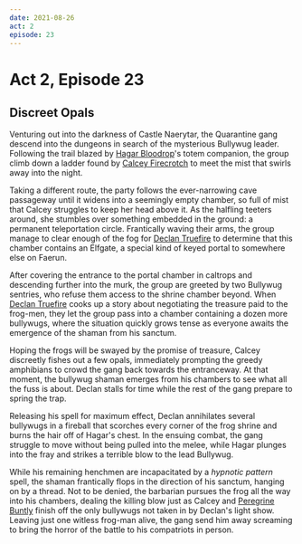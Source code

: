 ```yaml
---
date: 2021-08-26
act: 2
episode: 23
---
```

# Act 2, Episode 23
## Discreet Opals
Venturing out into the darkness of Castle Naerytar, the Quarantine gang descend into the dungeons in search of the mysterious Bullywug leader. Following the trail blazed by [Hagar Bloodrop](../Characters/Hagar%20Bloodrop/%21index.md)'s totem companion, the group climb down a ladder found by [Calcey Firecrotch](../Characters/Calcey%20Firecrotch/%21index.md) to meet the mist that swirls away into the night.

Taking a different route, the party follows the ever-narrowing cave passageway until it widens into a seemingly empty chamber, so full of mist that Calcey struggles to keep her head above it. As the halfling teeters around, she stumbles over something embedded in the ground: a permanent teleportation circle. Frantically waving their arms, the group manage to clear enough of the fog for [Declan Truefire](../Characters/Declan%20Truefire/%21index.md) to determine that this chamber contains an Elfgate, a special kind of keyed portal to somewhere else on Faerun.

After covering the entrance to the portal chamber in caltrops and descending further into the murk, the group are greeted by two Bullywug sentries, who refuse them access to the shrine chamber beyond. When [Declan Truefire](../Characters/Declan%20Truefire/%21index.md) cooks up a story about negotiating the treasure paid to the frog-men, they let the group pass into a chamber containing a dozen more bullywugs, where the situation quickly grows tense as everyone awaits the emergence of the shaman from his sanctum.

Hoping the frogs will be swayed by the promise of treasure, Calcey discreetly fishes out a few opals, immediately prompting the greedy amphibians to crowd the gang back towards the entranceway. At that moment, the bullywug shaman emerges from his chambers to see what all the fuss is about. Declan stalls for time while the rest of the gang prepare to spring the trap.

Releasing his spell for maximum effect, Declan annihilates several bullywugs in a fireball that scorches every corner of the frog shrine and burns the hair off of Hagar's chest. In the ensuing combat, the gang struggle to move without being pulled into the melee, while Hagar plunges into the fray and strikes a terrible blow to the lead Bullywug.

While his remaining henchmen are incapacitated by a *hypnotic pattern* spell, the shaman frantically flops in the direction of his sanctum, hanging on by a thread. Not to be denied, the barbarian pursues the frog all the way into his chambers, dealing the killing blow just as Calcey and [Peregrine Buntly](../Characters/Peregrine%20Buntly/%21index.md) finish off the only bullywugs not taken in by Declan's light show. Leaving just one witless frog-man alive, the gang send him away screaming to bring the horror of the battle to his compatriots in person.
